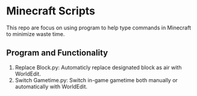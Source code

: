 # Minecraft Scripts
This repo are focus on using program to help type commands in Minecraft to minimize waste time.

## Program and Functionality
1. Replace Block.py: Automaticly replace designated block as air with WorldEdit.
2. Switch Gametime.py: Switch in-game gametime both manually or automatically with WorldEdit.